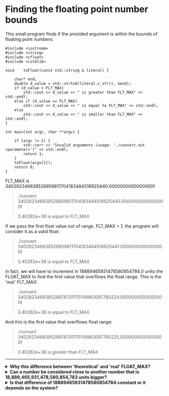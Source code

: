 # Finding the floating point number bounds

This small program finds if the provided argument is within the bounds of floating point numbers:
```
#include <iostream>
#include <string>
#include <cfloat>
#include <cstdlib>

void	toFloat(const std::string & literal) {

    char* end;
    double d_value = std::strtod(literal.c_str(), &end);
	if (d_value > FLT_MAX)
		std::cout << d_value << " is greater than FLT_MAX" << std::endl;
	else if (d_value == FLT_MAX)
		std::cout << d_value << " is equal to FLT_MAX" << std::endl;
	else		
		std::cout << d_value << " is smaller than FLT_MAX" << std::endl;
}

int main(int argc, char **argv) {

    if (argc != 2) {
        std::cerr << "Invalid arguments (usage: './convert.out <parameter>')" << std::endl;
        return 1;
    }
    toFloat(argv[1]);
    return 0;
}
```
FLT_MAX is 340282346638528859811704183484516925440.0000000000000000f
> ./convert 340282346638528859811704183484516925440.0000000000000000f
>
> 3.40282e+38 is equal to FLT_MAX

If we pass the first float value out of range, FLT_MAX + 1, the program will consider it as a valid float:
> ./convert 340282346638528859811704183484516925441.0000000000000000f
>
> 3.40282e+38 is equal to FLT_MAX

In fact, we will have to increment in 18889465931478580854784.0 units the FLOAT_MAX to find the first value that overflows the float range.
This is the 'real' FLT_MAX:
>./convert 340282346638528878701170114963097780224.0000000000000000f
>
>3.40282e+38 is equal to FLT_MAX

And this is the first value that overflows float range:
>./convert 340282346638528878701170114963097780225.0000000000000000f
>
>3.40282e+38 is greater than FLT_MAX
---
<details>
<summary><strong>Why this difference between 'theoretical' and 'real' FLOAT_MAX?</strong></summary>

The behavior is related to the precision limits of floating-point numbers and the way they are represented in memory.
<strong>Explanation</strong>

The core issue here is the precision of floating-point numbers, particularly the float type in C++, which typically follows the IEEE 754 standard for single-precision floating-point numbers.
Key Points:

* Single-Precision Floating-Point (IEEE 754):
    A single-precision float (also known as float in C++) is represented by 32 bits: 1 bit for the sign, 8 bits for the exponent, and 23 bits for the significand (mantissa).
    This format provides around 6-7 decimal digits of precision, meaning that not all decimal numbers can be exactly represented.

* Representation of Large Numbers:
    The largest representable value for a float (which is FLT_MAX) is approximately 3.4028235×10383.4028235×1038.
    However, because of the limited precision (23 bits for the significand), ***any number that is close to FLT_MAX might get rounded off to the nearest representable float value***. This is why numbers that should theoretically be distinct might be represented as the same float value.

* Precision Loss:
    When you try to represent a number slightly larger than FLT_MAX, due to the rounding behavior, it might still be represented as FLT_MAX.
	This is why a number like 340282346638528859811704183484516925441.0000000000000000f (which is larger than FLT_MAX) might still be recognized as FLT_MAX due to precision loss and rounding.

* The Threshold:
        ***The threshold at which the program finally recognizes the number as greater than FLT_MAX happens when the number is large enough that the rounding doesn't bring it back to FLT_MAX, but instead to a representable number greater than FLT_MAX.***
        The difference between the "theoretical" maximum and the "real" maximum observed (18889465931478580854784) is because of this rounding. The number provided has exceeded the range where it can still be rounded to FLT_MAX and is instead rounded to a different number.

<strong>Conclusion:</strong>

***The difference arises from the finite precision of the float type. Numbers near FLT_MAX are so close in value that they may be represented as the same float due to rounding. Only when the input number is large enough that it rounds to a representable value greater than FLT_MAX will the program correctly identify it as out of range. This behavior is inherent to how floating-point arithmetic works in computers.***
</details>

<details>
<summary><strong>Can a number be considered close to another number that is 18,889,465,931,478,580,854,783 units bigger?</strong></summary> 

The crux of the matter lies in how floating-point precision works, particularly for very large numbers.

<strong>>Understanding Floating-Point Precision Near FLT_MAX</strong>

Floating-point numbers are represented using a binary system, and the precision of these numbers depends on their magnitude. For numbers close to FLT_MAX, the precision is not measured in absolute terms (like the difference of 1 or 10), but rather in relative terms or ulps (units in the last place).

* Significance of ulps at FLT_MAX

    * Unit in the Last Place (ulp): The smallest difference between two consecutive floating-point numbers is called an "ulp." For numbers near FLT_MAX, this difference becomes very large in absolute terms.
    Relative Precision: As the magnitude of the number increases, the absolute precision (the smallest difference that can be represented) decreases. Near FLT_MAX, the spacing between representable numbers is on the order of 21042104, or around 10^{31} in decimal form.

* Quantifying the "Closeness"

    * ***The large difference of 18889465931478580854783 you observed is small relative to the magnitude of FLT_MAX***. While it seems enormous in absolute terms, it is a very small fraction of FLT_MAX.
    To put it in perspective, FLT_MAX is approximately 3.4028235×10383.4028235×1038. The difference you observed is on the order of 10191019, which is about 19 orders of magnitude smaller than FLT_MAX. This means that the difference is small enough that the floating-point representation can't distinguish between FLT_MAX and numbers close to it within this range.

* Practical Implications

    * In the context of floating-point arithmetic, the term "close" is relative. Near FLT_MAX, the floating-point representation can no longer resolve small differences, leading to the phenomenon you're observing.
    The precision of float in this range is such that many large numbers are indistinguishable from one another because they map to the same floating-point representation.

<strong>Conclusion</strong>

***The difference of 18889465931478580854783 may seem huge in absolute terms, but in the context of floating-point arithmetic near FLT_MAX, it is indeed "close." This is why the program doesn't recognize the number as distinct from FLT_MAX until it exceeds this threshold, at which point the number is no longer rounded to FLT_MAX but to a different, larger representable value.***
</details>

<details>
<summary><strong>Is that difference of  18889465931478580854784 constant or it depends on the system?</strong></summary>

The difference of 18,889,465,931,478,580,854,784 is related to the precision of the float data type and is tied to the IEEE 754 standard for single-precision floating-point representation. This difference is determined by the number of bits used for the exponent and the significand, which are consistent across systems that use IEEE 754 single-precision floats.

* Is the Difference Constant?

    ***The difference is constant across all systems that use the IEEE 754 standard for single-precision floating-point numbers***. This is because the spacing between representable floating-point numbers, especially at the extreme ends of the range (near FLT_MAX), is determined by the bitwise structure of the float.

* Why Is It Constant?

    IEEE 754 Standard: The IEEE 754 standard specifies how floating-point numbers are represented in memory. A single-precision float uses 32 bits, with 1 bit for the sign, 8 bits for the exponent, and 23 bits for the significand (mantissa).
    Exponent and Significand Relationship: As the value of the exponent increases, the representable numbers become more widely spaced. Near FLT_MAX, the difference between consecutive representable values (in terms of their significand) is governed by the highest exponent value, leading to large gaps between representable numbers.

* System Independence

    Hardware and Compiler Independence: Since the IEEE 754 standard is widely adopted, the difference between FLT_MAX and the next representable float is independent of the specific hardware or compiler, as long as they adhere to this standard.

<strong>Conclusion</strong>

***The difference of 18,889,465,931,478,580,854,784 is a fundamental characteristic of the IEEE 754 single-precision floating-point format and is therefore constant across different systems. It reflects the limitations of precision at the extreme upper end of the float range, and is not influenced by the specific system on which the code is run.***
</details>